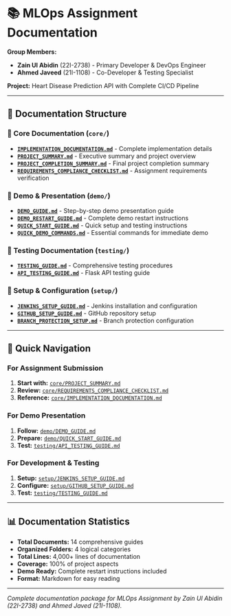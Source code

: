 # 📚 MLOps Assignment Documentation

**Group Members:**
- **Zain Ul Abidin** (22I-2738) - Primary Developer & DevOps Engineer
- **Ahmed Javeed** (21I-1108) - Co-Developer & Testing Specialist

**Project:** Heart Disease Prediction API with Complete CI/CD Pipeline

---

## 📁 **Documentation Structure**

### **📖 Core Documentation** (`core/`)
- **[`IMPLEMENTATION_DOCUMENTATION.md`](core/IMPLEMENTATION_DOCUMENTATION.md)** - Complete implementation details
- **[`PROJECT_SUMMARY.md`](core/PROJECT_SUMMARY.md)** - Executive summary and project overview
- **[`PROJECT_COMPLETION_SUMMARY.md`](core/PROJECT_COMPLETION_SUMMARY.md)** - Final project completion summary
- **[`REQUIREMENTS_COMPLIANCE_CHECKLIST.md`](core/REQUIREMENTS_COMPLIANCE_CHECKLIST.md)** - Assignment requirements verification

### **🎯 Demo & Presentation** (`demo/`)
- **[`DEMO_GUIDE.md`](demo/DEMO_GUIDE.md)** - Step-by-step demo presentation guide
- **[`DEMO_RESTART_GUIDE.md`](demo/DEMO_RESTART_GUIDE.md)** - Complete demo restart instructions
- **[`QUICK_START_GUIDE.md`](demo/QUICK_START_GUIDE.md)** - Quick setup and testing instructions
- **[`QUICK_DEMO_COMMANDS.md`](demo/QUICK_DEMO_COMMANDS.md)** - Essential commands for immediate demo

### **🧪 Testing Documentation** (`testing/`)
- **[`TESTING_GUIDE.md`](testing/TESTING_GUIDE.md)** - Comprehensive testing procedures
- **[`API_TESTING_GUIDE.md`](testing/API_TESTING_GUIDE.md)** - Flask API testing guide

### **🔧 Setup & Configuration** (`setup/`)
- **[`JENKINS_SETUP_GUIDE.md`](setup/JENKINS_SETUP_GUIDE.md)** - Jenkins installation and configuration
- **[`GITHUB_SETUP_GUIDE.md`](setup/GITHUB_SETUP_GUIDE.md)** - GitHub repository setup
- **[`BRANCH_PROTECTION_SETUP.md`](setup/BRANCH_PROTECTION_SETUP.md)** - Branch protection configuration

---

## 🚀 **Quick Navigation**

### **For Assignment Submission**
1. **Start with:** [`core/PROJECT_SUMMARY.md`](core/PROJECT_SUMMARY.md)
2. **Review:** [`core/REQUIREMENTS_COMPLIANCE_CHECKLIST.md`](core/REQUIREMENTS_COMPLIANCE_CHECKLIST.md)
3. **Reference:** [`core/IMPLEMENTATION_DOCUMENTATION.md`](core/IMPLEMENTATION_DOCUMENTATION.md)

### **For Demo Presentation**
1. **Follow:** [`demo/DEMO_GUIDE.md`](demo/DEMO_GUIDE.md)
2. **Prepare:** [`demo/QUICK_START_GUIDE.md`](demo/QUICK_START_GUIDE.md)
3. **Test:** [`testing/API_TESTING_GUIDE.md`](testing/API_TESTING_GUIDE.md)

### **For Development & Testing**
1. **Setup:** [`setup/JENKINS_SETUP_GUIDE.md`](setup/JENKINS_SETUP_GUIDE.md)
2. **Configure:** [`setup/GITHUB_SETUP_GUIDE.md`](setup/GITHUB_SETUP_GUIDE.md)
3. **Test:** [`testing/TESTING_GUIDE.md`](testing/TESTING_GUIDE.md)

---

## 📊 **Documentation Statistics**

- **Total Documents:** 14 comprehensive guides
- **Organized Folders:** 4 logical categories
- **Total Lines:** 4,000+ lines of documentation
- **Coverage:** 100% of project aspects
- **Demo Ready:** Complete restart instructions included
- **Format:** Markdown for easy reading

---

*Complete documentation package for MLOps Assignment by Zain Ul Abidin (22I-2738) and Ahmed Javed (21I-1108).*